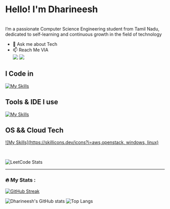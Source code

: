 # Hello! I'm Dharineesh
<br/>
I’m a passionate Computer Science Engineering student from Tamil Nadu, dedicated to self-learning and continuous growth in the field of technology

- 💬 Ask me about Tech
- 📫 Reach Me VIA
 <br/>  [<img src="https://img.shields.io/badge/LinkedIn-0077B5?style=for-the-badge&logo=linkedin&logoColor=white" />](https://www.linkedin.com/in/dharineesh22/) [<img src="https://img.shields.io/badge/Gmail-D14836?style=for-the-badge&logo=gmail&logoColor=white" />](mailto:dharineesh.tech@gmail.com)
## I Code in
[![My Skills](https://skillicons.dev/icons?i=c,java,py,go,mysql)](https://skillicons.dev)
## Tools & IDE I use
[![My Skills](https://skillicons.dev/icons?i=git,github,docker,vscode,idea,notion)](https://skillicons.dev)
## OS && Cloud Tech
[![My Skills](https://skillicons.dev/icons?i=aws,openstack, windows, linux)](https://skillicons.dev)



<br>


![LeetCode Stats](https://leetcard.jacoblin.cool/Dharineeshcse?theme=dark&font=Roboto%20Flex&ext=heatmap)

---
### :fire: My Stats :

[![GitHub Streak](https://streak-stats.demolab.com?user=Dharineeshcse&theme=highcontrast&hide_border=true&border_radius=15)](https://git.io/streak-stats)

![Dharineesh's GitHub stats](https://github-readme-stats.vercel.app/api?username=Dharineeshcse&show_icons=true&theme=dark&hide_border=true) ![Top Langs](https://github-readme-stats.vercel.app/api/top-langs/?username=Dharineeshcse&layout=compact&theme=dark&hide_border=true)
